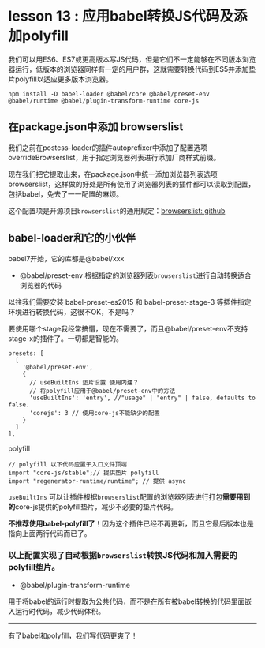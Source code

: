 # lesson 13 : 应用babel转换JS代码及添加polyfill

我们可以用ES6、ES7或更高版本写JS代码，但是它们不一定能够在不同版本浏览器运行，低版本的浏览器同样有一定的用户群，这就需要转换代码到ES5并添加垫片polyfill以适应更多版本浏览器。

```
npm install -D babel-loader @babel/core @babel/preset-env @babel/runtime @babel/plugin-transform-runtime core-js
```

## 在package.json中添加 browserslist

我们之前在postcss-loader的插件autoprefixer中添加了配置选项overrideBrowserslist，用于指定浏览器列表进行添加厂商样式前缀。

现在我们把它提取出来，在package.json中统一添加浏览器列表选项browserslist，这样做的好处是所有使用了浏览器列表的插件都可以读取到配置，包括babel，免去了一一配置的麻烦。

这个配置项是开源项目`browserslist`的通用规定：[browserslist: github](https://github.com/browserslist/browserslist#full-list)

## babel-loader和它的小伙伴

babel7开始，它的库都是@babel/xxx

+ @babel/preset-env 根据指定的浏览器列表`browserslist`进行自动转换适合浏览器的代码

以往我们需要安装 babel-preset-es2015 和 babel-preset-stage-3 等插件指定环境进行转换代码，这很不OK，不是吗？

要使用哪个stage我经常搞懵，现在不需要了，而且@babel/preset-env不支持stage-x的插件了。一切都是智能的。

```
presets: [
  [
    '@babel/preset-env',
    {
      // useBuiltIns 垫片设置 使用内建？
      // 将polyfill应用于@babel/preset-env中的方法
      'useBuiltIns': 'entry', //"usage" | "entry" | false, defaults to false.
      'corejs': 3 // 使用core-js不能缺少的配置
    }
  ]
],
```
polyfill
```
// polyfill 以下代码应置于入口文件顶端
import "core-js/stable";// 提供垫片 polyfill
import "regenerator-runtime/runtime"; // 提供 async
```

`useBuiltIns` 可以让插件根据`browserslist`配置的浏览器列表进行打包**需要用到的**core-js提供的polyfill垫片，减少不必要的垫片代码。

**不推荐使用babel-polyfill了**！因为这个插件已经不再更新，而且它最后版本也是指向上面两行代码而已了。

### 以上配置实现了自动根据`browserslist`**转换JS代码**和**加入需要的polyfill垫片**。


+ @babel/plugin-transform-runtime

用于将babel的运行时提取为公共代码，而不是在所有被babel转换的代码里面嵌入运行时代码，减少代码体积。

---

有了babel和polyfill，我们写代码更爽了！

